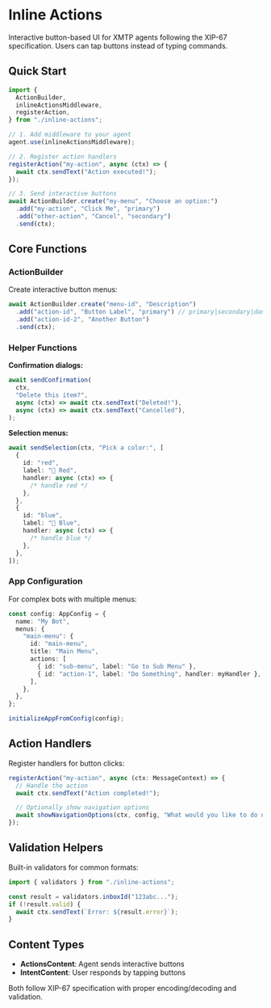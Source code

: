 # Inline Actions

Interactive button-based UI for XMTP agents following the XIP-67 specification. Users can tap buttons instead of typing commands.

## Quick Start

```typescript
import {
  ActionBuilder,
  inlineActionsMiddleware,
  registerAction,
} from "./inline-actions";

// 1. Add middleware to your agent
agent.use(inlineActionsMiddleware);

// 2. Register action handlers
registerAction("my-action", async (ctx) => {
  await ctx.sendText("Action executed!");
});

// 3. Send interactive buttons
await ActionBuilder.create("my-menu", "Choose an option:")
  .add("my-action", "Click Me", "primary")
  .add("other-action", "Cancel", "secondary")
  .send(ctx);
```

## Core Functions

### ActionBuilder

Create interactive button menus:

```typescript
await ActionBuilder.create("menu-id", "Description")
  .add("action-id", "Button Label", "primary") // primary|secondary|danger
  .add("action-id-2", "Another Button")
  .send(ctx);
```

### Helper Functions

**Confirmation dialogs:**

```typescript
await sendConfirmation(
  ctx,
  "Delete this item?",
  async (ctx) => await ctx.sendText("Deleted!"),
  async (ctx) => await ctx.sendText("Cancelled"),
);
```

**Selection menus:**

```typescript
await sendSelection(ctx, "Pick a color:", [
  {
    id: "red",
    label: "🔴 Red",
    handler: async (ctx) => {
      /* handle red */
    },
  },
  {
    id: "blue",
    label: "🔵 Blue",
    handler: async (ctx) => {
      /* handle blue */
    },
  },
]);
```

### App Configuration

For complex bots with multiple menus:

```typescript
const config: AppConfig = {
  name: "My Bot",
  menus: {
    "main-menu": {
      id: "main-menu",
      title: "Main Menu",
      actions: [
        { id: "sub-menu", label: "Go to Sub Menu" },
        { id: "action-1", label: "Do Something", handler: myHandler },
      ],
    },
  },
};

initializeAppFromConfig(config);
```

## Action Handlers

Register handlers for button clicks:

```typescript
registerAction("my-action", async (ctx: MessageContext) => {
  // Handle the action
  await ctx.sendText("Action completed!");

  // Optionally show navigation options
  await showNavigationOptions(ctx, config, "What would you like to do next?");
});
```

## Validation Helpers

Built-in validators for common formats:

```typescript
import { validators } from "./inline-actions";

const result = validators.inboxId("123abc...");
if (!result.valid) {
  await ctx.sendText(`Error: ${result.error}`);
}
```

## Content Types

- **ActionsContent**: Agent sends interactive buttons
- **IntentContent**: User responds by tapping buttons

Both follow XIP-67 specification with proper encoding/decoding and validation.
